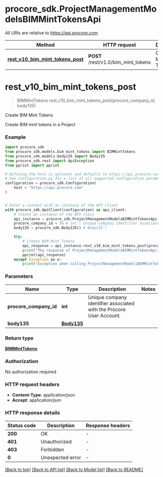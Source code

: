 # procore_sdk.ProjectManagementModelsBIMMintTokensApi

All URIs are relative to *https://api.procore.com*

Method | HTTP request | Description
------------- | ------------- | -------------
[**rest_v10_bim_mint_tokens_post**](ProjectManagementModelsBIMMintTokensApi.md#rest_v10_bim_mint_tokens_post) | **POST** /rest/v1.0/bim_mint_tokens | Create BIM Mint Tokens


# **rest_v10_bim_mint_tokens_post**
> BIMMintTokens rest_v10_bim_mint_tokens_post(procore_company_id, body135)

Create BIM Mint Tokens

Create BIM mint tokens in a Project

### Example


```python
import procore_sdk
from procore_sdk.models.bim_mint_tokens import BIMMintTokens
from procore_sdk.models.body135 import Body135
from procore_sdk.rest import ApiException
from pprint import pprint

# Defining the host is optional and defaults to https://api.procore.com
# See configuration.py for a list of all supported configuration parameters.
configuration = procore_sdk.Configuration(
    host = "https://api.procore.com"
)


# Enter a context with an instance of the API client
with procore_sdk.ApiClient(configuration) as api_client:
    # Create an instance of the API class
    api_instance = procore_sdk.ProjectManagementModelsBIMMintTokensApi(api_client)
    procore_company_id = 56 # int | Unique company identifier associated with the Procore User Account.
    body135 = procore_sdk.Body135() # Body135 | 

    try:
        # Create BIM Mint Tokens
        api_response = api_instance.rest_v10_bim_mint_tokens_post(procore_company_id, body135)
        print("The response of ProjectManagementModelsBIMMintTokensApi->rest_v10_bim_mint_tokens_post:\n")
        pprint(api_response)
    except Exception as e:
        print("Exception when calling ProjectManagementModelsBIMMintTokensApi->rest_v10_bim_mint_tokens_post: %s\n" % e)
```



### Parameters


Name | Type | Description  | Notes
------------- | ------------- | ------------- | -------------
 **procore_company_id** | **int**| Unique company identifier associated with the Procore User Account. | 
 **body135** | [**Body135**](Body135.md)|  | 

### Return type

[**BIMMintTokens**](BIMMintTokens.md)

### Authorization

No authorization required

### HTTP request headers

 - **Content-Type**: application/json
 - **Accept**: application/json

### HTTP response details

| Status code | Description | Response headers |
|-------------|-------------|------------------|
**200** | OK |  -  |
**401** | Unauthorized |  -  |
**403** | Forbidden |  -  |
**0** | Unexpected error |  -  |

[[Back to top]](#) [[Back to API list]](../README.md#documentation-for-api-endpoints) [[Back to Model list]](../README.md#documentation-for-models) [[Back to README]](../README.md)

